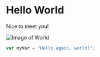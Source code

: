 # Hello World
Nice to meet you!

![Image of World](https://upload.wikimedia.org/wikipedia/commons/thumb/c/cb/The_Blue_Marble_%28remastered%29.jpg/320px-The_Blue_Marble_%28remastered%29.jpg)
``` javascript
var myVar = "Hello again, world!";
```
